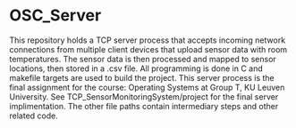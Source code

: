 # OSC_Server
This repository holds a TCP server process that accepts incoming network connections from multiple client devices that upload sensor data with room temperatures. 
The sensor data is then processed and mapped to sensor locations, then stored in a .csv file. 
All programming is done in C and makefile targets are used to build the project.
This server process is the final assignment for the course: Operating Systems at Group T, KU Leuven University.
See TCP_SensorMonitoringSystem/project for the final server implimentation.
The other file paths contain intermediary steps and other related code.
